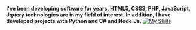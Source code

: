<b>I've been developing software for years. HTML5, CSS3, PHP, JavaScript, Jquery technologies are in my field of interest. In addition, I have developed projects with Python and C# and Node.Js.</b>
[![My Skills](https://skills.thijs.gg/icons?i=js,html,css,php,jquery,mysql)](#)

